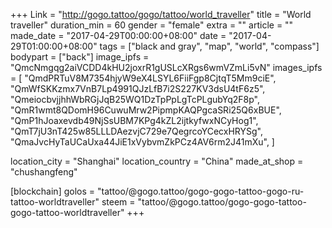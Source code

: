 +++
Link = "http://gogo.tattoo/gogo/tattoo/world_traveller"
title = "World traveller"
duration_min = 60
gender = "female"
extra = ""
article = ""
made_date = "2017-04-29T00:00:00+08:00"
date = "2017-04-29T01:00:00+08:00"
tags = ["black and gray", "map", "world", "compass"]
bodypart = ["back"]
image_ipfs = "QmcNmgqg2aiVCDD4kHU2joxrR1gUSLcXRgs6wmVZmLi5vN"
images_ipfs = [
  "QmdPRTuV8M7354hjyW9eX4LSYL6FiiFgp8CjtqT5Mm9ciE",
  "QmWfSKKzmx7VnB7Lp4991QJzLfB7i2S227KV3dsU4tF6z5",
  "QmeiocbvjjhhWbRGjJqB25WQ1DzTpPpLgTcPLgubYq2F8p",
  "QmR1wmt8QDomH96CuwuMrw2PipmpKAQPgcaSRi25Q6xBUE",
  "QmP1hJoaxevdb49NjSsUBM7KPg4kZL2ijtkyfwxNCyHog1",
  "QmT7jU3nT425w85LLLDAezvjC729e7QegrcoYCecxHRYSg",
  "QmaJvcHyTaUCaUxa44JiE1xVybvmZkPCz4AV6rm2J41mXu",
]


location_city = "Shanghai"
location_country = "China"
made_at_shop = "chushangfeng"

[blockchain]
golos = "tattoo/@gogo.tattoo/gogo-gogo-tattoo-gogo-ru-tattoo-worldtraveller"
steem = "tattoo/@gogo.tattoo/gogo-gogo-tattoo-gogo-tattoo-worldtraveller"
+++
